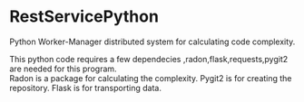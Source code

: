 # RestServicePython
Python Worker-Manager distributed system for calculating code complexity.

This python code requires a few dependecies ,radon,flask,requests,pygit2 are needed for this program.    
Radon is a package for calculating the complexity. Pygit2 is for creating the repository. Flask is for transporting data.

